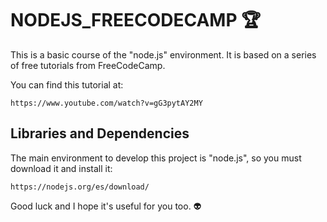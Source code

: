 # NODEJS_FREECODECAMP  :trophy:
This is a basic course of the "node.js" environment. It is based on a series of free tutorials from FreeCodeCamp.

You can find this tutorial at:

```
https://www.youtube.com/watch?v=gG3pytAY2MY

```
## Libraries and Dependencies

The main environment to develop this project is "node.js", so you must download it and install it:
```
https://nodejs.org/es/download/
```


Good luck and I hope it's useful for you too. :alien:

